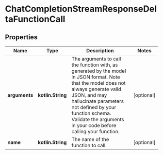 
# ChatCompletionStreamResponseDeltaFunctionCall

## Properties
Name | Type | Description | Notes
------------ | ------------- | ------------- | -------------
**arguments** | **kotlin.String** | The arguments to call the function with, as generated by the model in JSON format. Note that the model does not always generate valid JSON, and may hallucinate parameters not defined by your function schema. Validate the arguments in your code before calling your function. |  [optional]
**name** | **kotlin.String** | The name of the function to call. |  [optional]



